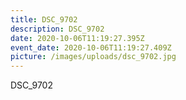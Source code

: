 ```yaml
---
title: DSC_9702
description: DSC_9702
date: 2020-10-06T11:19:27.395Z
event_date: 2020-10-06T11:19:27.409Z
picture: /images/uploads/dsc_9702.jpg
---
```

DSC_9702